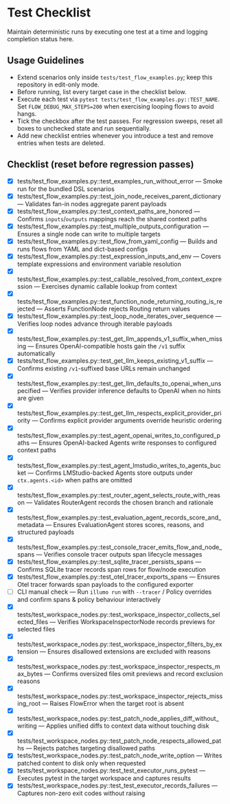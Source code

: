 # Test Checklist

Maintain deterministic runs by executing one test at a time and logging completion status here.

## Usage Guidelines
- Extend scenarios only inside `tests/test_flow_examples.py`; keep this repository in edit-only mode.
- Before running, list every target case in the checklist below.
- Execute each test via `pytest tests/test_flow_examples.py::TEST_NAME`. Set `FLOW_DEBUG_MAX_STEPS=200` when exercising looping flows to avoid hangs.
- Tick the checkbox after the test passes. For regression sweeps, reset all boxes to unchecked state and run sequentially.
- Add new checklist entries whenever you introduce a test and remove entries when tests are deleted.

## Checklist (reset before regression passes)
- [x] tests/test_flow_examples.py::test_examples_run_without_error — Smoke run for the bundled DSL scenarios
- [x] tests/test_flow_examples.py::test_join_node_receives_parent_dictionary — Validates fan-in nodes aggregate parent payloads
- [x] tests/test_flow_examples.py::test_context_paths_are_honored — Confirms `inputs`/`outputs` mappings reach the shared context paths
- [x] tests/test_flow_examples.py::test_multiple_outputs_configuration — Ensures a single node can write to multiple targets
- [x] tests/test_flow_examples.py::test_flow_from_yaml_config — Builds and runs flows from YAML and dict-based configs
- [x] tests/test_flow_examples.py::test_expression_inputs_and_env — Covers template expressions and environment variable resolution
- [x] tests/test_flow_examples.py::test_callable_resolved_from_context_expression — Exercises dynamic callable lookup from context
- [x] tests/test_flow_examples.py::test_function_node_returning_routing_is_rejected — Asserts FunctionNode rejects Routing return values
- [x] tests/test_flow_examples.py::test_loop_node_iterates_over_sequence — Verifies loop nodes advance through iterable payloads
- [x] tests/test_flow_examples.py::test_get_llm_appends_v1_suffix_when_missing — Ensures OpenAI-compatible hosts gain the `/v1` suffix automatically
- [x] tests/test_flow_examples.py::test_get_llm_keeps_existing_v1_suffix — Confirms existing `/v1`-suffixed base URLs remain unchanged
- [x] tests/test_flow_examples.py::test_get_llm_defaults_to_openai_when_unspecified — Verifies provider inference defaults to OpenAI when no hints are given
- [x] tests/test_flow_examples.py::test_get_llm_respects_explicit_provider_priority — Confirms explicit provider arguments override heuristic ordering
- [x] tests/test_flow_examples.py::test_agent_openai_writes_to_configured_paths — Ensures OpenAI-backed Agents write responses to configured context paths
- [x] tests/test_flow_examples.py::test_agent_lmstudio_writes_to_agents_bucket — Confirms LMStudio-backed Agents store outputs under `ctx.agents.<id>` when paths are omitted
- [x] tests/test_flow_examples.py::test_router_agent_selects_route_with_reason — Validates RouterAgent records the chosen branch and rationale
- [x] tests/test_flow_examples.py::test_evaluation_agent_records_score_and_metadata — Ensures EvaluationAgent stores scores, reasons, and structured payloads
- [x] tests/test_flow_examples.py::test_console_tracer_emits_flow_and_node_spans — Verifies console tracer outputs span lifecycle messages
- [x] tests/test_flow_examples.py::test_sqlite_tracer_persists_spans — Confirms SQLite tracer records span rows for flow/node execution
- [x] tests/test_flow_examples.py::test_otel_tracer_exports_spans — Ensures Otel tracer forwards span payloads to the configured exporter
- [ ] CLI manual check — Run `illumo run` with `--tracer` / Policy overrides and confirm spans & policy behaviour interactively
- [x] tests/test_workspace_nodes.py::test_workspace_inspector_collects_selected_files — Verifies WorkspaceInspectorNode records previews for selected files
- [x] tests/test_workspace_nodes.py::test_workspace_inspector_filters_by_extension — Ensures disallowed extensions are excluded with reasons
- [x] tests/test_workspace_nodes.py::test_workspace_inspector_respects_max_bytes — Confirms oversized files omit previews and record exclusion reasons
- [x] tests/test_workspace_nodes.py::test_workspace_inspector_rejects_missing_root — Raises FlowError when the target root is absent
- [x] tests/test_workspace_nodes.py::test_patch_node_applies_diff_without_writing — Applies unified diffs to context data without touching disk
- [x] tests/test_workspace_nodes.py::test_patch_node_respects_allowed_paths — Rejects patches targeting disallowed paths
- [x] tests/test_workspace_nodes.py::test_patch_node_write_option — Writes patched content to disk only when requested
- [x] tests/test_workspace_nodes.py::test_test_executor_runs_pytest — Executes pytest in the target workspace and captures results
- [x] tests/test_workspace_nodes.py::test_test_executor_records_failures — Captures non-zero exit codes without raising
